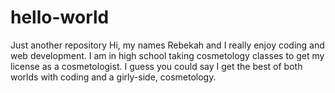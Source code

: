 # hello-world
Just another repository
Hi, my names Rebekah and I really enjoy coding and web development. I am in high school taking cosmetology classes to get my license as a cosmetologist. I guess you could say I get the best of both worlds with coding and a girly-side, cosmetology. 
